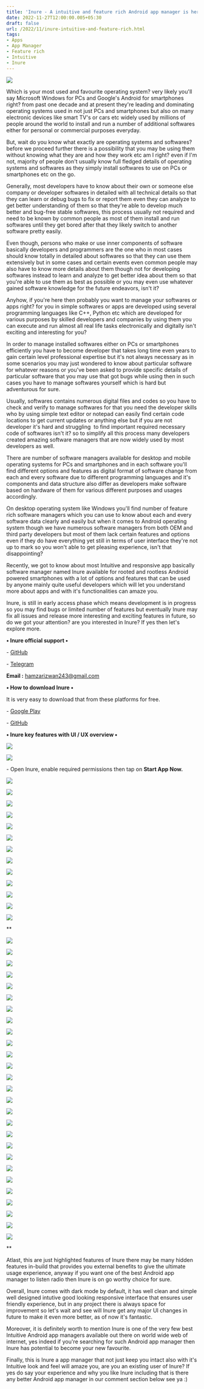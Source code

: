 ```yaml
---
title: 'Inure - A intuitive and feature rich Android app manager is here.'
date: 2022-11-27T12:00:00.005+05:30
draft: false
url: /2022/11/inure-intuitive-and-feature-rich.html
tags: 
- Apps
- App Manager
- Feature rich
- Intuitive
- Inure
---
```


[![](https://lh3.googleusercontent.com/-jmzTVeMVw_I/Y4PCCHMeEOI/AAAAAAAAPR8/2zaO6ut7jTMaOX28ShOqNMrohI8AqRPJgCNcBGAsYHQ/s1600/1669579267993921-0.png)](https://lh3.googleusercontent.com/-jmzTVeMVw_I/Y4PCCHMeEOI/AAAAAAAAPR8/2zaO6ut7jTMaOX28ShOqNMrohI8AqRPJgCNcBGAsYHQ/s1600/1669579267993921-0.png)

  

Which is your most used and favourite operating system? very likely you'll say Microsoft Windows for PCs and Google's Android for smartphones right? from past one decade and at present they're leading and dominating operating systems used in not just PCs and smartphones but also on many electronic devices like smart TV's or cars etc widely used by millions of people around the world to install and run a number of additional softwares either for personal or commercial purposes everyday.

But, wait do you know what exactly are operating systems and softwares? before we proceed further there is a possibility that you may be using them without knowing what they are and how they work etc am I right? even if I'm not, majority of people don't usually know full fledged details of operating systems and softwares as they simply install softwares to use on PCs or smartphones etc on the go.

Generally, most developers have to know about their own or someone else company or developer softwares in detailed with all technical details so that they can learn or debug bugs to fix or report them even they can analyze to get better understanding of them so that they're able to develop much better and bug-free stable softwares, this process usually not required and need to be known by common people as most of them install and run softwares until they get bored after that they likely switch to another software pretty easily.

Even though, persons who make or use inner components of software basically developers and programmers are the one who in most cases should know totally in detailed about softwares so that they can use them extensively but in some cases and certain events even common people may also have to know more details about them though not for developing softwares instead to learn and analyze to get better idea about them so that you're able to use them as best as possible or you may even use whatever gained software knowledge for the future endeavors, isn't it?

Anyhow, if you're here then probably you want to manage your softwares or apps right? for you in simple softwares or apps are developed using several programming languages like C++, Python etc which are developed for various purposes by skilled developers and companies by using them you can execute and run almost all real life tasks electronically and digitally isn't exciting and interesting for you?

In order to manage installed softwares either on PCs or smartphones efficiently you have to become developer that takes long time even years to gain certain level professional expertise but it's not always necessary as in some scenarios you may just wondered to know about particular software for whatever reasons or you've been asked to provide specific details of particular software that you may use that got bugs while using then in such cases you have to manage softwares yourself which is hard but adventurous for sure.

Usually, softwares contains numerous digital files and codes so you have to check and verify to manage softwares for that you need the developer skills who by using simple text editor or notepad can easily find certain code locations to get current updates or anything else but if you are not developer it's hard and struggling  to find important required necessary code of softwares isn't it? so to simplify all this process many developers created amazing software managers that are now widely used by most developers as well.

There are number of software managers available for desktop and mobile operating systems for PCs and smartphones and in each software you'll find different options and features as digital format of software change from each and every software due to different programming languages and it's components and data structure also differ as developers make software based on hardware of them for various different purposes and usages accordingly.

On desktop operating system like Windows you'll find number of feature rich software managers which you can use to know about each and every software data clearly and easily but when it comes to Android operating system though we have numerous software managers from both OEM and third party developers but most of them lack certain features and options even if they do have everything yet still in terms of user interface they're not up to mark so you won't able to get pleasing experience, isn't that disappointing?

Recently, we got to know about most Intuitive and responsive app basically software manager named Inure available for rooted and rootless Android powered smartphones with a lot of options and features that can be used by anyone mainly quite useful developers which will let you understand more about apps and with it's functionalities can amaze you.

Inure, is still in early access phase which means development is in progress so you may find bugs or limited number of features but eventually Inure may fix all issues and release more interesting and exciting features in future, so do we got your attention? are you interested in Inure? If yes then let's explore more.

**• Inure official support •**

\- [GitHub](https://github.com/Hamza417/Inure)

\- [Telegram](https://t.me/inure_app_manager)

**Email :** [hamzarizwan243@gmail.com](http://hamzarizwan243@gmail.com/)  

**• How to download Inure •**

It is very easy to download that from these platforms for free.

\- [Google Play](https://play.google.com/store/apps/details?id=app.simple.inure&hl=en_US&gl=US&referrer=utm_source%253Dgoogle%2526utm_medium%253Dorganic%2526utm_term%253Dinure+google+play&pcampaignid=APPU_1_27qDY72DIuel5NoP7LmPqAs)

\- [GitHub](https://github.com/Hamza417/Inure)

**• Inure key features with UI / UX overview •**

**[![](https://lh3.googleusercontent.com/-7U6voqxpdKg/Y4PCBLl8ilI/AAAAAAAAPR4/g8WNAHuErJ8OS-UzAyQiRtXl-kD9vrf9ACNcBGAsYHQ/s1600/1669579263883681-1.png)](https://lh3.googleusercontent.com/-7U6voqxpdKg/Y4PCBLl8ilI/AAAAAAAAPR4/g8WNAHuErJ8OS-UzAyQiRtXl-kD9vrf9ACNcBGAsYHQ/s1600/1669579263883681-1.png)**

**[![](https://lh3.googleusercontent.com/-spD0pHMewA4/Y4PCAGj-3XI/AAAAAAAAPR0/D1odafFEo0g6zCHbI_SZiotgI4XESa9IgCNcBGAsYHQ/s1600/1669579259812041-2.png)](https://lh3.googleusercontent.com/-spD0pHMewA4/Y4PCAGj-3XI/AAAAAAAAPR0/D1odafFEo0g6zCHbI_SZiotgI4XESa9IgCNcBGAsYHQ/s1600/1669579259812041-2.png)**

\- Open Inure, enable required permissions then tap on **Start App Now.**

**[![](https://lh3.googleusercontent.com/-KlAW4L6EkMA/Y4PB_B_LLJI/AAAAAAAAPRw/A79E76ErYZ49_9U9O5KdVD5Fj84Yqp_PgCNcBGAsYHQ/s1600/1669579256425551-3.png)](https://lh3.googleusercontent.com/-KlAW4L6EkMA/Y4PB_B_LLJI/AAAAAAAAPRw/A79E76ErYZ49_9U9O5KdVD5Fj84Yqp_PgCNcBGAsYHQ/s1600/1669579256425551-3.png)**

**[![](https://lh3.googleusercontent.com/-ziOpU9sKH6E/Y4PB-Hfx17I/AAAAAAAAPRs/mjeu44QhhH0BgKVbBAilyzOFOGgdYXl-wCNcBGAsYHQ/s1600/1669579252806418-4.png)](https://lh3.googleusercontent.com/-ziOpU9sKH6E/Y4PB-Hfx17I/AAAAAAAAPRs/mjeu44QhhH0BgKVbBAilyzOFOGgdYXl-wCNcBGAsYHQ/s1600/1669579252806418-4.png)**

**[![](https://lh3.googleusercontent.com/-1yUG4KXtyuo/Y4PB9Yi28fI/AAAAAAAAPRo/Yn8YBkIerwUCXcF98_KQ6iqjXO_H0ov6wCNcBGAsYHQ/s1600/1669579249484199-5.png)](https://lh3.googleusercontent.com/-1yUG4KXtyuo/Y4PB9Yi28fI/AAAAAAAAPRo/Yn8YBkIerwUCXcF98_KQ6iqjXO_H0ov6wCNcBGAsYHQ/s1600/1669579249484199-5.png)**

**[![](https://lh3.googleusercontent.com/-j2rKrhrfp24/Y4PB5aNBvaI/AAAAAAAAPRk/bKjJYXJObfUs0DJ1ROIbpgzO1a2CkixtQCNcBGAsYHQ/s1600/1669579222966103-6.png)](https://lh3.googleusercontent.com/-j2rKrhrfp24/Y4PB5aNBvaI/AAAAAAAAPRk/bKjJYXJObfUs0DJ1ROIbpgzO1a2CkixtQCNcBGAsYHQ/s1600/1669579222966103-6.png)**

**[![](https://lh3.googleusercontent.com/-t7MPJC1YQzQ/Y4PB1-IHAZI/AAAAAAAAPRc/vBe4t9ZgfNsYAZNPeyzjd8iFiD3TXS3HQCNcBGAsYHQ/s1600/1669579219888427-7.png)](https://lh3.googleusercontent.com/-t7MPJC1YQzQ/Y4PB1-IHAZI/AAAAAAAAPRc/vBe4t9ZgfNsYAZNPeyzjd8iFiD3TXS3HQCNcBGAsYHQ/s1600/1669579219888427-7.png)**

**[![](https://lh3.googleusercontent.com/-qWsXxvZcHpw/Y4PB1PxJxHI/AAAAAAAAPRY/QVUdJcxlgWsCXHEUmgwUMOGKvS-2koi4wCNcBGAsYHQ/s1600/1669579216407024-8.png)](https://lh3.googleusercontent.com/-qWsXxvZcHpw/Y4PB1PxJxHI/AAAAAAAAPRY/QVUdJcxlgWsCXHEUmgwUMOGKvS-2koi4wCNcBGAsYHQ/s1600/1669579216407024-8.png)**

**[![](https://lh3.googleusercontent.com/-X2t9jMr_-TQ/Y4PB0JMgdHI/AAAAAAAAPRU/Rgci2mlJW6gMquiyYIpwxHgtIwdPPW8-ACNcBGAsYHQ/s1600/1669579213179229-9.png)](https://lh3.googleusercontent.com/-X2t9jMr_-TQ/Y4PB0JMgdHI/AAAAAAAAPRU/Rgci2mlJW6gMquiyYIpwxHgtIwdPPW8-ACNcBGAsYHQ/s1600/1669579213179229-9.png)**

**[![](https://lh3.googleusercontent.com/-tR-lbOJKPuo/Y4PBzNBW9TI/AAAAAAAAPRQ/i5UquIfaNXMMjcgm_gf3G8mVTYA3DjPdwCNcBGAsYHQ/s1600/1669579209563632-10.png)](https://lh3.googleusercontent.com/-tR-lbOJKPuo/Y4PBzNBW9TI/AAAAAAAAPRQ/i5UquIfaNXMMjcgm_gf3G8mVTYA3DjPdwCNcBGAsYHQ/s1600/1669579209563632-10.png)**

**[![](https://lh3.googleusercontent.com/-fvQM1-6C0Dc/Y4PByol9P5I/AAAAAAAAPRI/jn2zx5vqv2Q5_7PhJ30z0awSrZCRryTxgCNcBGAsYHQ/s1600/1669579207030651-11.png)](https://lh3.googleusercontent.com/-fvQM1-6C0Dc/Y4PByol9P5I/AAAAAAAAPRI/jn2zx5vqv2Q5_7PhJ30z0awSrZCRryTxgCNcBGAsYHQ/s1600/1669579207030651-11.png)**

**[![](https://lh3.googleusercontent.com/-SaZ2zYwz0Os/Y4PBxxJvzWI/AAAAAAAAPRE/Kyb1UatvZ04ukQ9qZxvMYczHt7q4E6rJACNcBGAsYHQ/s1600/1669579203955445-12.png)](https://lh3.googleusercontent.com/-SaZ2zYwz0Os/Y4PBxxJvzWI/AAAAAAAAPRE/Kyb1UatvZ04ukQ9qZxvMYczHt7q4E6rJACNcBGAsYHQ/s1600/1669579203955445-12.png)**

**[![](https://lh3.googleusercontent.com/-jVkMKKssWVo/Y4PBxPQwBiI/AAAAAAAAPQ8/ITO3Y5bozIkWxS6mHMlB_sP7BjegDG_uACNcBGAsYHQ/s1600/1669579201042509-13.png)](https://lh3.googleusercontent.com/-jVkMKKssWVo/Y4PBxPQwBiI/AAAAAAAAPQ8/ITO3Y5bozIkWxS6mHMlB_sP7BjegDG_uACNcBGAsYHQ/s1600/1669579201042509-13.png)**

**[![](https://lh3.googleusercontent.com/-8MyXAW67eaA/Y4PBwRqcJvI/AAAAAAAAPQ4/PhB3tWDAvnACXUYE8zlHgZ0svQEroWZOwCNcBGAsYHQ/s1600/1669579198294553-14.png)](https://lh3.googleusercontent.com/-8MyXAW67eaA/Y4PBwRqcJvI/AAAAAAAAPQ4/PhB3tWDAvnACXUYE8zlHgZ0svQEroWZOwCNcBGAsYHQ/s1600/1669579198294553-14.png)**

**[![](https://lh3.googleusercontent.com/-tCEqrC4JM1g/Y4PBvq48d7I/AAAAAAAAPQ0/HNwsd9DAyCIOnwQ7PS5lg_wmOTmBr3mrwCNcBGAsYHQ/s1600/1669579194755990-15.png)](https://lh3.googleusercontent.com/-tCEqrC4JM1g/Y4PBvq48d7I/AAAAAAAAPQ0/HNwsd9DAyCIOnwQ7PS5lg_wmOTmBr3mrwCNcBGAsYHQ/s1600/1669579194755990-15.png)**

**  

[![](https://lh3.googleusercontent.com/-JuWJbo8yLGE/Y4PBuxZD6XI/AAAAAAAAPQw/kECVUYJzyIYGFOOZ9GhI6zE-YAYoI386ACNcBGAsYHQ/s1600/1669579190703806-16.png)](https://lh3.googleusercontent.com/-JuWJbo8yLGE/Y4PBuxZD6XI/AAAAAAAAPQw/kECVUYJzyIYGFOOZ9GhI6zE-YAYoI386ACNcBGAsYHQ/s1600/1669579190703806-16.png)

  

[![](https://lh3.googleusercontent.com/-Qpp-fS7yRUk/Y4PBtwOlpCI/AAAAAAAAPQs/Ydz5Eer91wUiJYSuftwlxa2EQlrazQS6gCNcBGAsYHQ/s1600/1669579187550408-17.png)](https://lh3.googleusercontent.com/-Qpp-fS7yRUk/Y4PBtwOlpCI/AAAAAAAAPQs/Ydz5Eer91wUiJYSuftwlxa2EQlrazQS6gCNcBGAsYHQ/s1600/1669579187550408-17.png)

[![](https://lh3.googleusercontent.com/-lWEWwtoMfUc/Y4PBs-LL2YI/AAAAAAAAPQo/JnxAYb0cIpgYZpsOkQ1-U422xPqoodv8gCNcBGAsYHQ/s1600/1669579184011355-18.png)](https://lh3.googleusercontent.com/-lWEWwtoMfUc/Y4PBs-LL2YI/AAAAAAAAPQo/JnxAYb0cIpgYZpsOkQ1-U422xPqoodv8gCNcBGAsYHQ/s1600/1669579184011355-18.png)

[![](https://lh3.googleusercontent.com/-rVQmXHiDl3I/Y4PBsKdWLqI/AAAAAAAAPQk/JwAGAaWK7DEAwkZ26or3xsE81f09ncpdQCNcBGAsYHQ/s1600/1669579180265706-19.png)](https://lh3.googleusercontent.com/-rVQmXHiDl3I/Y4PBsKdWLqI/AAAAAAAAPQk/JwAGAaWK7DEAwkZ26or3xsE81f09ncpdQCNcBGAsYHQ/s1600/1669579180265706-19.png)

[![](https://lh3.googleusercontent.com/-6g94urqDnNc/Y4PBrC9rycI/AAAAAAAAPQg/CFEObbkupOImLwc80XAUj4eoJObvFL2fQCNcBGAsYHQ/s1600/1669579175213076-20.png)](https://lh3.googleusercontent.com/-6g94urqDnNc/Y4PBrC9rycI/AAAAAAAAPQg/CFEObbkupOImLwc80XAUj4eoJObvFL2fQCNcBGAsYHQ/s1600/1669579175213076-20.png)

[![](https://lh3.googleusercontent.com/-1qBJo69EMIk/Y4PBpwKyVLI/AAAAAAAAPQc/qUeQHNFaFqcfFB7AW6BW61Zg3KvDDkh_ACNcBGAsYHQ/s1600/1669579171388563-21.png)](https://lh3.googleusercontent.com/-1qBJo69EMIk/Y4PBpwKyVLI/AAAAAAAAPQc/qUeQHNFaFqcfFB7AW6BW61Zg3KvDDkh_ACNcBGAsYHQ/s1600/1669579171388563-21.png)

[![](https://lh3.googleusercontent.com/-yza68zQUbH4/Y4PBozu1pJI/AAAAAAAAPQY/qkFGl1KKrVQnwKoI0dhq64CP3Tf2qJWNwCNcBGAsYHQ/s1600/1669579167256210-22.png)](https://lh3.googleusercontent.com/-yza68zQUbH4/Y4PBozu1pJI/AAAAAAAAPQY/qkFGl1KKrVQnwKoI0dhq64CP3Tf2qJWNwCNcBGAsYHQ/s1600/1669579167256210-22.png)

[![](https://lh3.googleusercontent.com/-ZuxOtA9R8o0/Y4PBn0gqn1I/AAAAAAAAPQU/GtdYC5nFtVQ-Yu4mUzaVD2M9xEou3nYZgCNcBGAsYHQ/s1600/1669579163759316-23.png)](https://lh3.googleusercontent.com/-ZuxOtA9R8o0/Y4PBn0gqn1I/AAAAAAAAPQU/GtdYC5nFtVQ-Yu4mUzaVD2M9xEou3nYZgCNcBGAsYHQ/s1600/1669579163759316-23.png)

[![](https://lh3.googleusercontent.com/-Yd5Cr6TRhpc/Y4PBnB-VWNI/AAAAAAAAPQQ/tbKOXgs6u6kLY-5ACnjDfrkCE7RSmmg0gCNcBGAsYHQ/s1600/1669579159845590-24.png)](https://lh3.googleusercontent.com/-Yd5Cr6TRhpc/Y4PBnB-VWNI/AAAAAAAAPQQ/tbKOXgs6u6kLY-5ACnjDfrkCE7RSmmg0gCNcBGAsYHQ/s1600/1669579159845590-24.png)

[![](https://lh3.googleusercontent.com/-rglfFYU8hnc/Y4PBmBoXgOI/AAAAAAAAPQM/sWuOzPo-1JYalm_5RfBeZBN2f9HB_hppACNcBGAsYHQ/s1600/1669579150932815-25.png)](https://lh3.googleusercontent.com/-rglfFYU8hnc/Y4PBmBoXgOI/AAAAAAAAPQM/sWuOzPo-1JYalm_5RfBeZBN2f9HB_hppACNcBGAsYHQ/s1600/1669579150932815-25.png)

[![](https://lh3.googleusercontent.com/-QhQBStCcRXM/Y4PBj7u6TzI/AAAAAAAAPQI/1yXNGA3fU4Yx1r32vZeEBTn1_c_7DFbQACNcBGAsYHQ/s1600/1669579147402368-26.png)](https://lh3.googleusercontent.com/-QhQBStCcRXM/Y4PBj7u6TzI/AAAAAAAAPQI/1yXNGA3fU4Yx1r32vZeEBTn1_c_7DFbQACNcBGAsYHQ/s1600/1669579147402368-26.png)

[![](https://lh3.googleusercontent.com/-U2vqu5BRgoo/Y4PBi7uRpHI/AAAAAAAAPQE/TVCMifrFYV0mCQ5HAiXe8lnbXTcqA7yKgCNcBGAsYHQ/s1600/1669579143730807-27.png)](https://lh3.googleusercontent.com/-U2vqu5BRgoo/Y4PBi7uRpHI/AAAAAAAAPQE/TVCMifrFYV0mCQ5HAiXe8lnbXTcqA7yKgCNcBGAsYHQ/s1600/1669579143730807-27.png)

[![](https://lh3.googleusercontent.com/-zuSaZ6MINyc/Y4PBiMQfCeI/AAAAAAAAPQA/SJgkFAkMkCAqN178Oym_ARAQ9xF71jZNgCNcBGAsYHQ/s1600/1669579140170689-28.png)](https://lh3.googleusercontent.com/-zuSaZ6MINyc/Y4PBiMQfCeI/AAAAAAAAPQA/SJgkFAkMkCAqN178Oym_ARAQ9xF71jZNgCNcBGAsYHQ/s1600/1669579140170689-28.png)

[![](https://lh3.googleusercontent.com/-MSEsw6C9Uno/Y4PBhHJTCgI/AAAAAAAAPP8/MTV3V45AEZE3vPfYgt-P21f7WHz7khEBwCNcBGAsYHQ/s1600/1669579136653526-29.png)](https://lh3.googleusercontent.com/-MSEsw6C9Uno/Y4PBhHJTCgI/AAAAAAAAPP8/MTV3V45AEZE3vPfYgt-P21f7WHz7khEBwCNcBGAsYHQ/s1600/1669579136653526-29.png)

[![](https://lh3.googleusercontent.com/-fw5A-0cG6U0/Y4PBgWC2cSI/AAAAAAAAPP4/zT4QDr4DZeYwbTN_lQ5g7xhGCfegsonGACNcBGAsYHQ/s1600/1669579132911810-30.png)](https://lh3.googleusercontent.com/-fw5A-0cG6U0/Y4PBgWC2cSI/AAAAAAAAPP4/zT4QDr4DZeYwbTN_lQ5g7xhGCfegsonGACNcBGAsYHQ/s1600/1669579132911810-30.png)

[![](https://lh3.googleusercontent.com/-GQYovyadWl4/Y4PBfRxlZ_I/AAAAAAAAPP0/mzypwNyBJA4ryyr5qD362MsE4TBk22WgQCNcBGAsYHQ/s1600/1669579129197011-31.png)](https://lh3.googleusercontent.com/-GQYovyadWl4/Y4PBfRxlZ_I/AAAAAAAAPP0/mzypwNyBJA4ryyr5qD362MsE4TBk22WgQCNcBGAsYHQ/s1600/1669579129197011-31.png)

[![](https://lh3.googleusercontent.com/-6QE--fWhwPk/Y4PBeVe9ohI/AAAAAAAAPPw/YN_Jw-nGsxwPvbmSSIBMpnBRigJ72C8gACNcBGAsYHQ/s1600/1669579125156174-32.png)](https://lh3.googleusercontent.com/-6QE--fWhwPk/Y4PBeVe9ohI/AAAAAAAAPPw/YN_Jw-nGsxwPvbmSSIBMpnBRigJ72C8gACNcBGAsYHQ/s1600/1669579125156174-32.png)

[![](https://lh3.googleusercontent.com/-WPQ6F9z3HZI/Y4PBdfpSFeI/AAAAAAAAPPs/o5X93q26HtsNr-hWxOGO_XP0Ch9PrKzbACNcBGAsYHQ/s1600/1669579121564972-33.png)](https://lh3.googleusercontent.com/-WPQ6F9z3HZI/Y4PBdfpSFeI/AAAAAAAAPPs/o5X93q26HtsNr-hWxOGO_XP0Ch9PrKzbACNcBGAsYHQ/s1600/1669579121564972-33.png)

[![](https://lh3.googleusercontent.com/-Exr7VUzW2EA/Y4PBcQMGMII/AAAAAAAAPPo/OIvctzCLS04NaGrEjZiCcAAC0qgQxJVpQCNcBGAsYHQ/s1600/1669579118269852-34.png)](https://lh3.googleusercontent.com/-Exr7VUzW2EA/Y4PBcQMGMII/AAAAAAAAPPo/OIvctzCLS04NaGrEjZiCcAAC0qgQxJVpQCNcBGAsYHQ/s1600/1669579118269852-34.png)

[![](https://lh3.googleusercontent.com/-Vlw5vqjPIIM/Y4PBbsKoEoI/AAAAAAAAPPk/fsxNZSUJJDEq8GuCv6nQJg60Nl0vYEX5QCNcBGAsYHQ/s1600/1669579114445541-35.png)](https://lh3.googleusercontent.com/-Vlw5vqjPIIM/Y4PBbsKoEoI/AAAAAAAAPPk/fsxNZSUJJDEq8GuCv6nQJg60Nl0vYEX5QCNcBGAsYHQ/s1600/1669579114445541-35.png)

[![](https://lh3.googleusercontent.com/-1VJ4t2LaNnU/Y4PBaoiVMrI/AAAAAAAAPPg/P6WdjnjoLq8tEl01ZCx2DqKHmQbrM4TpgCNcBGAsYHQ/s1600/1669579110544712-36.png)](https://lh3.googleusercontent.com/-1VJ4t2LaNnU/Y4PBaoiVMrI/AAAAAAAAPPg/P6WdjnjoLq8tEl01ZCx2DqKHmQbrM4TpgCNcBGAsYHQ/s1600/1669579110544712-36.png)

[![](https://lh3.googleusercontent.com/-5z3EeKdHo88/Y4PBZs9p6QI/AAAAAAAAPPc/EPUFahm22MQRfueULNiDtifC7i7q5jPBQCNcBGAsYHQ/s1600/1669579107056543-37.png)](https://lh3.googleusercontent.com/-5z3EeKdHo88/Y4PBZs9p6QI/AAAAAAAAPPc/EPUFahm22MQRfueULNiDtifC7i7q5jPBQCNcBGAsYHQ/s1600/1669579107056543-37.png)

[![](https://lh3.googleusercontent.com/-THnetKj31U4/Y4PBY9okvvI/AAAAAAAAPPY/FN4Ed96KSJ8mbYdPODPoFVMatmaQWQrlgCNcBGAsYHQ/s1600/1669579102863723-38.png)](https://lh3.googleusercontent.com/-THnetKj31U4/Y4PBY9okvvI/AAAAAAAAPPY/FN4Ed96KSJ8mbYdPODPoFVMatmaQWQrlgCNcBGAsYHQ/s1600/1669579102863723-38.png)

[![](https://lh3.googleusercontent.com/--w54GAAjMRI/Y4PBXqdPJrI/AAAAAAAAPPU/sYRjK8eQOggmmJfFE_d6_cIhNmUUDiM1gCNcBGAsYHQ/s1600/1669579098899047-39.png)](https://lh3.googleusercontent.com/--w54GAAjMRI/Y4PBXqdPJrI/AAAAAAAAPPU/sYRjK8eQOggmmJfFE_d6_cIhNmUUDiM1gCNcBGAsYHQ/s1600/1669579098899047-39.png)

[![](https://lh3.googleusercontent.com/-oR40UvR6FYQ/Y4PBW0eBLfI/AAAAAAAAPPQ/UrlA7T3zPswzSzd9r2rsQldtKZ7phQO_gCNcBGAsYHQ/s1600/1669579095163506-40.png)](https://lh3.googleusercontent.com/-oR40UvR6FYQ/Y4PBW0eBLfI/AAAAAAAAPPQ/UrlA7T3zPswzSzd9r2rsQldtKZ7phQO_gCNcBGAsYHQ/s1600/1669579095163506-40.png)

[![](https://lh3.googleusercontent.com/-dK0fxmTf4Ow/Y4PBV9wfWSI/AAAAAAAAPPM/rjrS7S-SlwALGcDyP2FxLqUs9W9PvG4JACNcBGAsYHQ/s1600/1669579091576923-41.png)](https://lh3.googleusercontent.com/-dK0fxmTf4Ow/Y4PBV9wfWSI/AAAAAAAAPPM/rjrS7S-SlwALGcDyP2FxLqUs9W9PvG4JACNcBGAsYHQ/s1600/1669579091576923-41.png)

[![](https://lh3.googleusercontent.com/-Vxkm3XWHhKY/Y4PBUy1h3FI/AAAAAAAAPPI/_Vwruwk93XoN0eOfoLSYxtNuSrT0r8FWwCNcBGAsYHQ/s1600/1669579087014984-42.png)](https://lh3.googleusercontent.com/-Vxkm3XWHhKY/Y4PBUy1h3FI/AAAAAAAAPPI/_Vwruwk93XoN0eOfoLSYxtNuSrT0r8FWwCNcBGAsYHQ/s1600/1669579087014984-42.png)

  
**

Atlast, this are just highlighted features of Inure there may be many hidden features in-build that provides you external benefits to give the ultimate usage experience, anyway if you want one of the best Android app manager to listen radio then Inure is on go worthy choice for sure.

Overall, Inure comes with dark mode by default, it has well clean and simple well designed intutive good looking responsive interface that ensures user friendly experience, but in any project there is always space for improvement so let's wait and see will Inure get any major UI changes in future to make it even more better, as of now it's fantastic.

Moreover, it is definitely worth to mention Inure is one of the very few best Intuitive Android app managers available out there on world wide web of internet, yes indeed if you're searching for such Android app manager then Inure has potential to become your new favourite.

Finally, this is Inure a app manager that not just keep you intact also with it's Intuitive look and feel will amaze you, are you an existing user of Inure? If yes do say your experience and why you like Inure including that is there any better Android app manager in our comment section below see ya :)